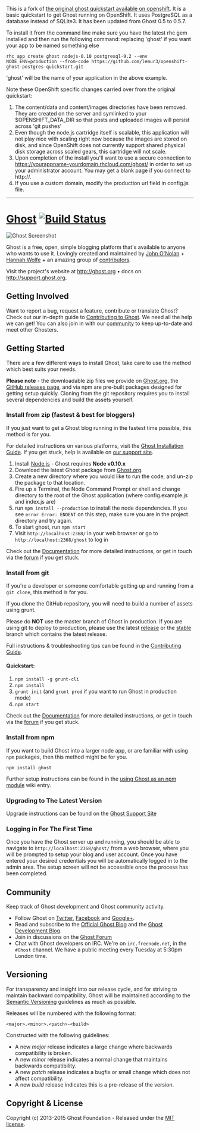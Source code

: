 This is a fork of [the original ghost quickstart available on openshift](https://github.com/openshift-quickstart/openshift-ghost-quickstart). It is a basic quickstart to get Ghost running on OpenShift. It uses PostgreSQL as a database instead of SQLite3. It has been updated from Ghost 0.5 to 0.5.7.

To install it from the command line make sure you have the latest rhc gem installed and then run the following command: replacing 'ghost' if you want your app to be named something else

	rhc app create ghost nodejs-0.10 postgresql-9.2 --env NODE_ENV=production --from-code https://github.com/lemur3/openshift-ghost-postgres-quickstart.git

'ghost' will be the name of your application in the above example.

Note these OpenShift specific changes carried over from the original quickstart:

1. The content/data and content/images directories have been removed.  They are created on the server and symlinked to your $OPENSHIFT\_DATA\_DIR so that posts and uploaded images will persist across 'git pushes'
2. Even though the node.js cartridge itself is scalable, this application will not play nice with scaling right now because the images are stored on disk, and since OpenShift does not currently support shared physical disk storage across scaled gears, this cartridge will not scale.
4. Upon completion of the install you'll want to use a secure connection to https://yourappname-yourdomain.rhcloud.com/ghost/ in order to set up your administrator account. You may get a blank page if you connect to http://.
5. If you use a custom domain, modify the production url field in config.js file.

---

# [Ghost](https://github.com/TryGhost/Ghost) [![Build Status](https://travis-ci.org/TryGhost/Ghost.svg?branch=master)](https://travis-ci.org/TryGhost/Ghost)

![Ghost Screenshot](https://cloud.githubusercontent.com/assets/120485/4828504/9e832764-5f80-11e4-8ac1-0332bcc67a35.png)

Ghost is a free, open, simple blogging platform that's available to anyone who wants to use it. Lovingly created and maintained by [John O'Nolan](http://twitter.com/JohnONolan) + [Hannah Wolfe](http://twitter.com/ErisDS) + an amazing group of [contributors](https://github.com/TryGhost/Ghost/contributors).

Visit the project's website at <http://ghost.org> &bull; docs on <http://support.ghost.org>.


## Getting Involved

Want to report a bug, request a feature, contribute or translate Ghost? Check out our in-depth guide to [Contributing to Ghost](https://github.com/TryGhost/Ghost/blob/master/CONTRIBUTING.md). We need all the help we can get! You can also join in with our [community](https://github.com/TryGhost/Ghost#community) to keep up-to-date and meet other Ghosters.


## Getting Started

There are a few different ways to install Ghost, take care to use the method which best suits your needs.

**Please note** - the downloadable zip files we provide on [Ghost.org](http://ghost.org/download), the [GitHub releases page](https://github.com/TryGhost/Ghost/releases), and via npm are pre-built packages designed for getting setup quickly. Cloning from the git repository requires you to install several dependencies and build the assets yourself. 


### Install from zip (fastest & best for bloggers)

If you just want to get a Ghost blog running in the fastest time possible, this method is for you.

For detailed instructions on various platforms, visit the [Ghost Installation Guide](http://support.ghost.org/installation/). If you get stuck, help is available on [our support site](http://support.ghost.org/).

1. Install [Node.js](http://nodejs.org) - Ghost requires **Node v0.10.x**
1. Download the latest Ghost package from [Ghost.org](http://ghost.org/download). 
1. Create a new directory where you would like to run the code, and un-zip the package to that location.
1. Fire up a Terminal, the Node Command Prompt or shell and change directory to the root of the Ghost application (where config.example.js and index.js are)
1. run `npm install --production` to install the node dependencies. If you see `error Error: ENOENT` on this step, make sure you are in the project directory and try again.
1. To start ghost, run `npm start`
1. Visit `http://localhost:2368/` in your web browser or go to `http://localhost:2368/ghost` to log in

Check out the [Documentation](http://support.ghost.org/) for more detailed instructions, or get in touch via the [forum](http://ghost.org/forum) if you get stuck.


### Install from git

If you're a developer or someone comfortable getting up and running from a `git clone`, this method is for you.

If you clone the GitHub repository, you will need to build a number of assets using grunt.

Please do **NOT** use the master branch of Ghost in production. If you are using git to deploy to production, please use the latest [release](https://github.com/TryGhost/Ghost/releases) or the [stable](https://github.com/TryGhost/Ghost/tree/stable) branch which contains the latest release.

Full instructions & troubleshooting tips can be found in the [Contributing Guide](https://github.com/TryGhost/Ghost/blob/master/CONTRIBUTING.md#working-on-ghost-core).

#### Quickstart:

1. `npm install -g grunt-cli`
1. `npm install`
1. `grunt init` (and `grunt prod` if you want to run Ghost in production mode)
1. `npm start`

Check out the [Documentation](http://support.ghost.org/) for more detailed instructions, or get in touch via the [forum](http://ghost.org/forum) if you get stuck.


### Install from npm

If you want to build Ghost into a larger node app, or are familiar with using `npm` packages, then this method might be for you.

`npm install ghost`

Further setup instructions can be found in the [using Ghost as an npm module](https://github.com/TryGhost/Ghost/wiki/Using-Ghost-as-an-npm-module) wiki entry.


### Upgrading to The Latest Version

Upgrade instructions can be found on the [Ghost Support Site](http://support.ghost.org/how-to-upgrade/)


### Logging in For The First Time

Once you have the Ghost server up and running, you should be able to navigate to `http://localhost:2368/ghost/` from a web browser, where you will be prompted to setup your blog and user account. Once you have entered your desired credentials you will be automatically logged in to the admin area. The setup screen will not be accessible once the process has been completed.


## Community

Keep track of Ghost development and Ghost community activity.

* Follow Ghost on [Twitter](http://twitter.com/TryGhost), [Facebook](https://www.facebook.com/ghost) and [Google+](https://plus.google.com/114465948129362706086).
* Read and subscribe to the [Official Ghost Blog](http://blog.ghost.org) and the [Ghost Development Blog](http://dev.ghost.org).
* Join in discussions on the [Ghost Forum](http://ghost.org/forum/)
* Chat with Ghost developers on IRC. We're on `irc.freenode.net`, in the `#Ghost` channel. We have a public meeting every Tuesday at 5:30pm London time.


## Versioning

For transparency and insight into our release cycle, and for striving to maintain backward compatibility, Ghost will be maintained according to the [Semantic Versioning](http://semver.org/) guidelines as much as possible.

Releases will be numbered with the following format:

`<major>.<minor>.<patch>-<build>`

Constructed with the following guidelines:

* A new *major* release indicates a large change where backwards compatibility is broken.
* A new *minor* release indicates a normal change that maintains backwards compatibility.
* A new *patch* release indicates a bugfix or small change which does not affect compatibility.
* A new *build* release indicates this is a pre-release of the version.


## Copyright & License

Copyright (c) 2013-2015 Ghost Foundation - Released under the [MIT license](LICENSE).
